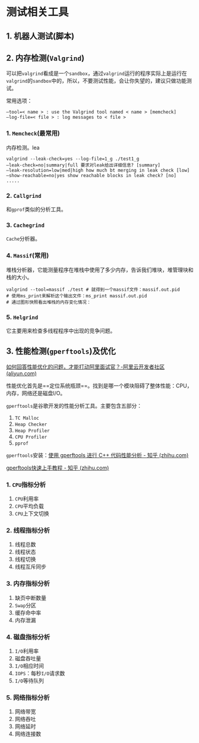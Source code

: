 # 测试相关工具

## 1. 机器人测试(脚本)

## 2. 内存检测(`Valgrind`)

可以把`valgrind`看成是一个`sandbox`，通过`valgrind`运行的程序实际上是运行在`valgrind`的`sandbox`中的，所以，不要测试性能，会让你失望的，建议只做功能测试。

常用选项：

```shell
–tool=< name > : use the Valgrind tool named < name > [memcheck]
–log-file=< file > : log messages to < file >
```

### 1. `Memcheck`(最常用)

内存检测。lea

```shell
valgrind --leak-check=yes --log-file=1_g ./test1_g
–leak-check=no|summary|full 要求对leak给出详细信息? [summary]
–leak-resolution=low|med|high how much bt merging in leak check [low]
–show-reachable=no|yes show reachable blocks in leak check? [no]
.....
```

### 2. `Callgrind`

和`gprof`类似的分析工具。

### 3. `Cachegrind`

`Cache`分析器。

### 4. `Massif`(常用)

堆栈分析器，它能测量程序在堆栈中使用了多少内存，告诉我们堆块，堆管理块和栈的大小。

```shell
valgrind --tool=massif ./test # 就得到一个massif文件：massif.out.pid
# 使用ms_print来解析这个输出文件：ms_print massif.out.pid
# 通过图形快照看出堆栈的内存变化情况：
```

### 5. `Helgrind`

它主要用来检查多线程程序中出现的竞争问题。

## 3. 性能检测(`gperftools`)及优化

[如何回答性能优化的问题，才能打动阿里面试官？-阿里云开发者社区 (aliyun.com)](https://developer.aliyun.com/article/727675)

性能优化首先是==定位系统瓶颈==。找到是哪一个模块阻碍了整体性能：CPU，内存，网络还是磁盘I/O。

`gperftools`是谷歌开发的性能分析工具。主要包含五部分： 

1. `TC Malloc`
2. `Heap Checker`
3. `Heap Profiler`
4. `CPU Profiler`
5. `pprof`

`gperftools`安装：[使用 gperftools 进行 C++ 代码性能分析 - 知乎 (zhihu.com)](https://zhuanlan.zhihu.com/p/539840046)

[gperftools快速上手教程 - 知乎 (zhihu.com)](https://zhuanlan.zhihu.com/p/623443812)

### 1. `CPU`指标分析

1. `CPU`利用率
2. `CPU`平均负载
3. `CPU`上下文切换

### 2. 线程指标分析

1. 线程总数
2. 线程状态
3. 线程切换
4. 线程互斥同步

### 3. 内存指标分析

1. 缺页中断数量
2. `Swap`分区
3. 缓存命中率
4. 内存泄漏

### 4. 磁盘指标分析

1. `I/O`利用率
2. 磁盘吞吐量
3. `I/O`相应时间
4. `IOPS`：每秒`I/O`请求数
5. `I/O`等待队列

### 5. 网络指标分析

1. 网络带宽
2. 网络吞吐
3. 网络延时
4. 网络连接数

